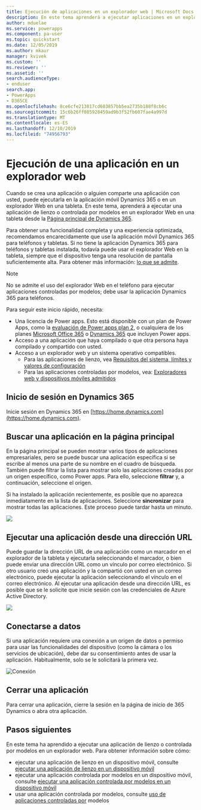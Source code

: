 ```yaml
---
title: Ejecución de aplicaciones en un explorador web | Microsoft Docs
description: En este tema aprenderá a ejecutar aplicaciones en un explorador web
author: mduelae
ms.service: powerapps
ms.component: pa-user
ms.topic: quickstart
ms.date: 12/05/2019
ms.author: mkaur
manager: kvivek
ms.custom: ''
ms.reviewer: ''
ms.assetid: ''
search.audienceType:
- enduser
search.app:
- PowerApps
- D365CE
ms.openlocfilehash: 8ce6cfe213817cd603857bb5ea2735b188f8cb6c
ms.sourcegitcommit: 15c6b26ff085928459ad9b3f52fb607fae4a997d
ms.translationtype: MT
ms.contentlocale: es-ES
ms.lasthandoff: 12/10/2019
ms.locfileid: "74956793"
---
```

# <a name="run-an-app-in-a-web-browser"></a>Ejecución de una aplicación en un explorador web
Cuando se crea una aplicación o alguien comparte una aplicación con usted, puede ejecutarla en la aplicación móvil Dynamics 365 o en un explorador Web en una tableta. En este tema, aprenderá a ejecutar una aplicación de lienzo o controlada por modelos en un explorador Web en una tableta desde la [Página principal de Dynamics 365](https://home.dynamics.com).

Para obtener una funcionalidad completa y una experiencia optimizada, recomendamos encarecidamente que use la aplicación móvil Dynamics 365 para teléfonos y tabletas. Si no tiene la aplicación Dynamics 365 para teléfonos y tabletas instalada, todavía puede usar el explorador Web en la tableta, siempre que el dispositivo tenga una resolución de pantalla suficientemente alta. Para obtener más información: [lo que se admite](https://docs.microsoft.com/dynamics365/mobile-app/support-phones-tablets#supported-devices-for-the-mobile-app).

> [!NOTE]
> No se admite el uso del explorador Web en el teléfono para ejecutar aplicaciones controladas por modelos; debe usar la aplicación Dynamics 365 para teléfonos.

Para seguir este inicio rápido, necesita:
- Una licencia de Power apps. Esto está disponible con un plan de Power Apps, como la [evaluación de Power apps plan 2](https://docs.microsoft.com/powerapps/maker/signup-for-powerapps), o cualquiera de los planes [Microsoft Office 365](https://signup.microsoft.com/Signup?OfferId=467eab54-127b-42d3-b046-3844b860bebf&dl=O365_BUSINESS_PREMIUM&ali=1) o [Dynamics 365](https://dynamics.microsoft.com/pricing/) que incluyen Power apps. 
- Acceso a una aplicación que haya compilado o que otra persona haya compilado y compartido con usted.
- Acceso a un explorador web y un sistema operativo compatibles.
   - Para las aplicaciones de lienzo, vea [Requisitos del sistema, límites y valores de configuración](../maker/canvas-apps/limits-and-config.md)
   - Para las aplicaciones controladas por modelos, vea: [Exploradores web y dispositivos móviles admitidos](https://docs.microsoft.com/dynamics365/customer-engagement/admin/supported-web-browsers-and-mobile-devices)


## <a name="sign-in-to-dynamics-365"></a>Inicio de sesión en Dynamics 365
Inicie sesión en Dynamics 365 en [https://home.dynamics.com](https://home.dynamics.com).

## <a name="find-an-app-on-the-home-page"></a>Buscar una aplicación en la página principal
En la página principal se pueden mostrar varios tipos de aplicaciones empresariales, pero se puede buscar una aplicación específica si se escribe al menos una parte de su nombre en el cuadro de búsqueda. También puede filtrar la lista para mostrar solo las aplicaciones creadas por un origen específico, como Power apps. Para ello, seleccione **filtrar** y, a continuación, seleccione el origen.

Si ha instalado la aplicación recientemente, es posible que no aparezca inmediatamente en la lista de aplicaciones. Seleccione **sincronizar** para mostrar todas las aplicaciones. Este proceso puede tardar hasta un minuto.

![](./media/run-app-browser/dynamics-365-home.png)


## <a name="run-an-app-from-a-url"></a>Ejecutar una aplicación desde una dirección URL
Puede guardar la dirección URL de una aplicación como un marcador en el explorador de la tableta y ejecutarla seleccionando el marcador, o bien puede enviar una dirección URL como un vínculo por correo electrónico. Si otro usuario creó una aplicación y la compartió con usted en un correo electrónico, puede ejecutar la aplicación seleccionando el vínculo en el correo electrónico. Al ejecutar una aplicación desde una dirección URL, es posible que se le solicite que inicie sesión con las credenciales de Azure Active Directory.

![](./media/run-app-browser/web-login.png)

## <a name="connect-to-data"></a>Conectarse a datos
Si una aplicación requiere una conexión a un origen de datos o permiso para usar las funcionalidades del dispositivo (como la cámara o los servicios de ubicación), debe dar su consentimiento antes de usar la aplicación. Habitualmente, solo se le solicitará la primera vez.

![Conexión](./media/run-app-browser/app-connection.png)

## <a name="close-an-app"></a>Cerrar una aplicación
Para cerrar una aplicación, cierre la sesión en la página de inicio de 365 Dynamics o abra otra aplicación.

## <a name="next-steps"></a>Pasos siguientes
En este tema ha aprendido a ejecutar una aplicación de lienzo o controlada por modelos en un explorador web. Para obtener información sobre cómo:
- ejecutar una aplicación de lienzo en un dispositivo móvil, consulte [ejecutar una aplicación de lienzo en un dispositivo móvil](run-app-client.md)
- ejecutar una aplicación controlada por modelos en un dispositivo móvil, consulte [ejecutar una aplicación controlada por modelos en un dispositivo móvil](run-app-client-model-driven.md)
- usar una aplicación controlada por modelos, consulte [uso de aplicaciones controladas por](use-model-driven-apps.md) modelos

